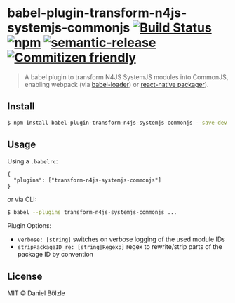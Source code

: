 # babel-plugin-transform-n4js-systemjs-commonjs [![Build Status](https://travis-ci.org/dbo/babel-plugin-transform-n4js-systemjs-commonjs.svg?branch=master)](https://travis-ci.org/dbo/babel-plugin-transform-n4js-systemjs-commonjs) [![npm](https://img.shields.io/npm/v/babel-plugin-transform-n4js-systemjs-commonjs.svg)](https://www.npmjs.com/package/babel-plugin-transform-n4js-systemjs-commonjs) [![semantic-release](https://img.shields.io/badge/%20%20%F0%9F%93%A6%F0%9F%9A%80-semantic--release-e10079.svg)](https://github.com/semantic-release/semantic-release) [![Commitizen friendly](https://img.shields.io/badge/commitizen-friendly-brightgreen.svg)](http://commitizen.github.io/cz-cli/)

> A babel plugin to transform N4JS SystemJS modules into CommonJS, enabling webpack (via [babel-loader](https://github.com/babel/babel-loader)) or [react-native packager](https://github.com/facebook/react-native/tree/master/packager)).

## Install

```bash
$ npm install babel-plugin-transform-n4js-systemjs-commonjs --save-dev
```

## Usage

Using a `.babelrc`:
```
{
  "plugins": ["transform-n4js-systemjs-commonjs"]
}
```

or via CLI:
```bash
$ babel --plugins transform-n4js-systemjs-commonjs ...
```

Plugin Options:
- `verbose: [string]` switches on verbose logging of the used module IDs
- `stripPackageID_re: [string|Regexp]` regex to rewrite/strip parts of the package ID by convention

## License

MIT © Daniel Bölzle
